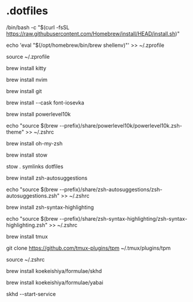 # .dotfiles
/bin/bash -c "$(curl -fsSL https://raw.githubusercontent.com/Homebrew/install/HEAD/install.sh)" 

echo 'eval "$(/opt/homebrew/bin/brew shellenv)"' >> ~/.zprofile

source ~/.zprofile

brew install kitty

brew install nvim

brew install git

brew install --cask font-iosevka

brew install powerlevel10k

echo "source $(brew --prefix)/share/powerlevel10k/powerlevel10k.zsh-theme" >> ~/.zshrc

brew install oh-my-zsh

brew install stow

stow . symlinks dotfiles

brew install zsh-autosuggestions

echo "source $(brew --prefix)/share/zsh-autosuggestions/zsh-autosuggestions.zsh" >> ~/.zshrc

brew install zsh-syntax-highlighting

echo "source $(brew --prefix)/share/zsh-syntax-highlighting/zsh-syntax-highlighting.zsh" >> ~/.zshrc

brew install tmux

git clone https://github.com/tmux-plugins/tpm ~/.tmux/plugins/tpm

source ~/.zshrc

brew install koekeishiya/formulae/skhd

brew install koekeishiya/formulae/yabai
 
skhd --start-service

